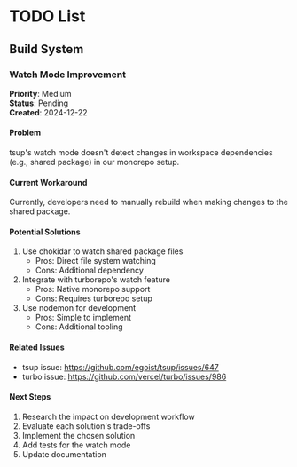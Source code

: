 # TODO List

## Build System

### Watch Mode Improvement

**Priority**: Medium  
**Status**: Pending  
**Created**: 2024-12-22

#### Problem

tsup's watch mode doesn't detect changes in workspace dependencies (e.g., shared package) in our monorepo setup.

#### Current Workaround

Currently, developers need to manually rebuild when making changes to the shared package.

#### Potential Solutions

1. Use chokidar to watch shared package files
   - Pros: Direct file system watching
   - Cons: Additional dependency
2. Integrate with turborepo's watch feature
   - Pros: Native monorepo support
   - Cons: Requires turborepo setup
3. Use nodemon for development
   - Pros: Simple to implement
   - Cons: Additional tooling

#### Related Issues

- tsup issue: https://github.com/egoist/tsup/issues/647
- turbo issue: https://github.com/vercel/turbo/issues/986

#### Next Steps

1. Research the impact on development workflow
2. Evaluate each solution's trade-offs
3. Implement the chosen solution
4. Add tests for the watch mode
5. Update documentation
